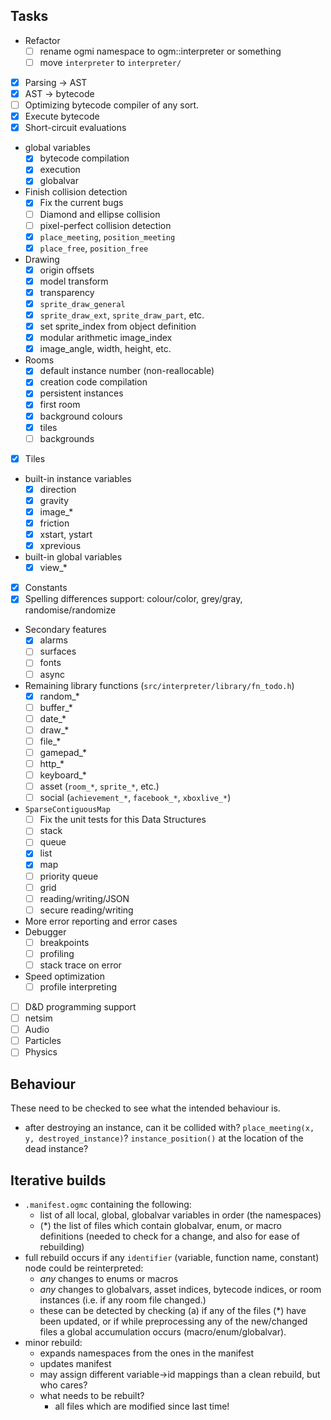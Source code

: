 ## Tasks

- Refactor
    - [ ] rename ogmi namespace to ogm::interpreter or something
    - [ ] move `interpreter` to `interpreter/`
- [x] Parsing -> AST
- [x] AST -> bytecode
- [ ] Optimizing bytecode compiler of any sort.
- [x] Execute bytecode
- [x] Short-circuit evaluations
- global variables
    - [x] bytecode compilation
    - [x] execution
    - [x] globalvar
- Finish collision detection
    - [x] Fix the current bugs
    - [ ] Diamond and ellipse collision
    - [ ] pixel-perfect collision detection
    - [x] `place_meeting`, `position_meeting`
    - [x] `place_free`, `position_free`
- Drawing
    - [x] origin offsets
    - [x] model transform
    - [x] transparency
    - [x] `sprite_draw_general`
    - [x] `sprite_draw_ext`, `sprite_draw_part`, etc.
    - [x] set sprite_index from object definition
    - [x] modular arithmetic image_index
    - [x] image_angle, width, height, etc.
- Rooms
    - [x] default instance number (non-reallocable)
    - [x] creation code compilation
    - [x] persistent instances
    - [x] first room
    - [x] background colours
    - [x] tiles
    - [ ] backgrounds
- [x] Tiles
- built-in instance variables
    - [x] direction
    - [x] gravity
    - [x] image_*
    - [x] friction
    - [x] xstart, ystart
    - [x] xprevious
- built-in global variables
    - [x] view_*
- [x] Constants
- [x] Spelling differences support: colour/color, grey/gray, randomise/randomize
- Secondary features
    - [x] alarms
    - [ ] surfaces
    - [ ] fonts
    - [ ] async
- Remaining library functions (`src/interpreter/library/fn_todo.h`)
    - [X] random_*
    - [ ] buffer_*
    - [ ] date_*
    - [ ] draw_*
    - [ ] file_*
    - [ ] gamepad_*
    - [ ] http_*
    - [ ] keyboard_*
    - [ ] asset (`room_*`, `sprite_*`, etc.)
    - [ ] social (`achievement_*`, `facebook_*`, `xboxlive_*`)
- `SparseContiguousMap`
    - [ ] Fix the unit tests for this
Data Structures
    - [ ] stack
    - [ ] queue
    - [x] list
    - [x] map
    - [ ] priority queue
    - [ ] grid
    - [ ] reading/writing/JSON
    - [ ] secure reading/writing
- More error reporting and error cases
- Debugger
    - [ ] breakpoints
    - [ ] profiling
    - [ ] stack trace on error
- Speed optimization
    - [ ] profile interpreting
- [ ] D&D programming support
- [ ] netsim 
- [ ] Audio
- [ ] Particles
- [ ] Physics

## Behaviour

These need to be checked to see what the intended behaviour is.

- after destroying an instance, can it be collided with? `place_meeting(x, y, destroyed_instance)`? `instance_position()` at the location of the dead instance?

## Iterative builds

- `.manifest.ogmc` containing the following:
    - list of all local, global, globalvar variables in order (the namespaces)
    - (\*) the list of files which contain globalvar, enum, or macro definitions (needed to check for a change, and also for ease of rebuilding)
- full rebuild occurs if any `identifier` (variable, function name, constant) node could be reinterpreted:
    - *any* changes to enums or macros
    - *any* changes to globalvars, asset indices, bytecode indices, or room instances (i.e. if any room file changed.)
    - these can be detected by checking (a) if any of the files (\*) have been updated, or if while preprocessing any of the new/changed files a global accumulation occurs (macro/enum/globalvar).
- minor rebuild:
    - expands namespaces from the ones in the manifest
    - updates manifest
    - may assign different variable->id mappings than a clean rebuild, but who cares?
    - what needs to be rebuilt?
        - all files which are modified since last time!